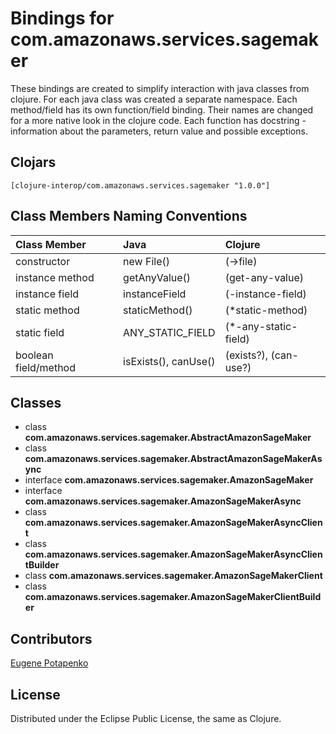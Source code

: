 # Bindings for com.amazonaws.services.sagemaker

These bindings are created to simplify interaction with java classes from clojure.
For each java class was created a separate namespace.
Each method/field has its own function/field binding.
Their names are changed for a more native look in the clojure code. Each function has docstring - information about the parameters, return value and possible exceptions.

## Clojars

```
[clojure-interop/com.amazonaws.services.sagemaker "1.0.0"]
```

## Class Members Naming Conventions

| Class Member | Java | Clojure |
|:--|:--|:--|
| constructor | new File() | (->file) |
| instance method | getAnyValue() | (get-any-value) |
| instance field | instanceField | (-instance-field) |
| static method | staticMethod() | (*static-method) |
| static field | ANY_STATIC_FIELD | (*-any-static-field) |
| boolean field/method | isExists(), canUse() | (exists?), (can-use?) |

## Classes

- class **com.amazonaws.services.sagemaker.AbstractAmazonSageMaker**
- class **com.amazonaws.services.sagemaker.AbstractAmazonSageMakerAsync**
- interface **com.amazonaws.services.sagemaker.AmazonSageMaker**
- interface **com.amazonaws.services.sagemaker.AmazonSageMakerAsync**
- class **com.amazonaws.services.sagemaker.AmazonSageMakerAsyncClient**
- class **com.amazonaws.services.sagemaker.AmazonSageMakerAsyncClientBuilder**
- class **com.amazonaws.services.sagemaker.AmazonSageMakerClient**
- class **com.amazonaws.services.sagemaker.AmazonSageMakerClientBuilder**

## Contributors

[Eugene Potapenko](https://github.com/potapenko/)

## License

Distributed under the Eclipse Public License, the same as Clojure.
